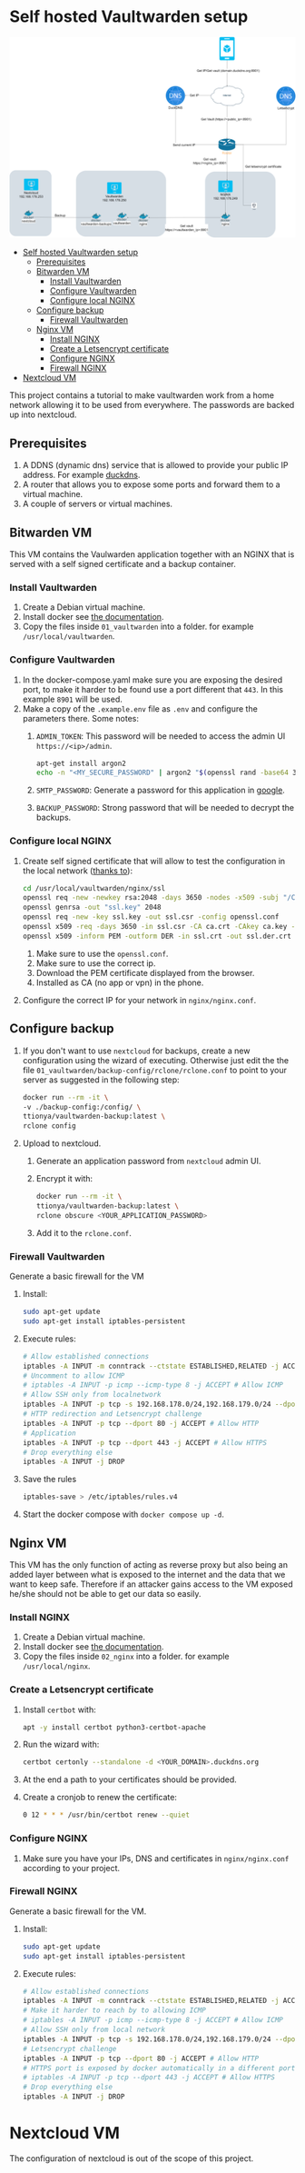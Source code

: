 
# Self hosted Vaultwarden setup


![Network](static/diagram.png)

- [Self hosted Vaultwarden setup](#self-hosted-vaultwarden-setup)
  * [Prerequisites](#prerequisites)
  * [Bitwarden VM](#bitwarden-vm)
    + [Install Vaultwarden](#install-vaultwarden)
    + [Configure Vaultwarden](#configure-vaultwarden)
    + [Configure local NGINX](#configure-local-nginx)
  * [Configure backup](#configure-backup)
    + [Firewall Vaultwarden](#firewall-vaultwarden)
  * [Nginx VM](#nginx-vm)
    + [Install NGINX](#install-nginx)
    + [Create a Letsencrypt certificate](#create-a-letsencrypt-certificate)
    + [Configure NGINX](#configure-nginx)
    + [Firewall NGINX](#firewall-nginx)
- [Nextcloud VM](#nextcloud-vm)


This project contains a tutorial to make vaultwarden work from a home network allowing it to be used from everywhere. The passwords are backed up into nextcloud.


## Prerequisites

1. A DDNS (dynamic dns) service that is allowed to provide your public IP address. For example [duckdns](duckdns.org).
1. A router that allows you to expose some ports and forward them to a virtual machine.
1. A couple of servers or virtual machines.

## Bitwarden VM

This VM contains the Vaulwarden application together with an NGINX that is served with a self signed certificate and a backup container.

### Install Vaultwarden

1. Create a Debian virtual machine.
1. Install docker see [the documentation](https://docs.docker.com/engine/install/debian/).
1. Copy the files inside `01_vaultwarden` into a folder. for example `/usr/local/vaultwarden`.

### Configure Vaultwarden

1. In the docker-compose.yaml make sure you are exposing the desired port, to make it harder to be found use a port different that `443`. In this example `8901` will be used.
1. Make a copy of the `.example.env` file as `.env` and configure the parameters there. Some notes:
    1. `ADMIN_TOKEN`: This password will be needed to access the admin UI `https://<ip>/admin`.

        ```bash
        apt-get install argon2
        echo -n "<MY_SECURE_PASSWORD" | argon2 "$(openssl rand -base64 32)" -e -id -k 65540 -t 3 -p 4 | sed 's#\$#\$\$#g'
        ```

    1. `SMTP_PASSWORD`: Generate a password for this application in [google](https://myaccount.google.com/apppasswords).
    1. `BACKUP_PASSWORD`: Strong password that will be needed to decrypt the backups.

### Configure local NGINX

1. Create self signed certificate that will allow to test the configuration in the local network ([thanks to](https://stackoverflow.com/questions/58500892/install-self-signed-certificates-no-longer-working-in-android-q)):

    ```bash
    cd /usr/local/vaultwarden/nginx/ssl
    openssl req -new -newkey rsa:2048 -days 3650 -nodes -x509 -subj "/C=<YOUR_COUNTRY>/ST=<YOUR_LOCATION>/L=<YOUR_COMPANY>/O=<YOUR_COMPANY>/OU=Engineering/CN=192.168.178.250" -keyout ca.key -out ca.crt
    openssl genrsa -out "ssl.key" 2048
    openssl req -new -key ssl.key -out ssl.csr -config openssl.conf
    openssl x509 -req -days 3650 -in ssl.csr -CA ca.crt -CAkey ca.key -CAcreateserial -extensions v3_req -extfile openssl.conf -out ssl.crt
    openssl x509 -inform PEM -outform DER -in ssl.crt -out ssl.der.crt  

    ```

    1. Make sure to use the `openssl.conf`.
    1. Make sure to use the correct ip.
    1. Download the PEM certificate displayed from the browser.
    1. Installed as CA (no app or vpn) in the phone.
1. Configure the correct IP for your network in `nginx/nginx.conf`.

## Configure backup

1. If you don't want to use `nextcloud` for backups, create a new configuration using the wizard of executing. Otherwise just edit the the file `01_vaultwarden/backup-config/rclone/rclone.conf` to point to your server as suggested in the following step:

    ```bash
    docker run --rm -it \
    -v ./backup-config:/config/ \
    ttionya/vaultwarden-backup:latest \
    rclone config
    ```

1. Upload to nextcloud.
    1. Generate an application password from `nextcloud`  admin UI.
    1. Encrypt it with:

        ```bash
        docker run --rm -it \
        ttionya/vaultwarden-backup:latest \
        rclone obscure <YOUR_APPLICATION_PASSWORD>
        ```

    1. Add it to the `rclone.conf`.

### Firewall Vaultwarden

Generate a basic firewall for the VM

1. Install:

    ```bash
    sudo apt-get update
    sudo apt-get install iptables-persistent
    ```

1. Execute rules:

    ```bash
    # Allow established connections
    iptables -A INPUT -m conntrack --ctstate ESTABLISHED,RELATED -j ACCEPT
    # Uncomment to allow ICMP 
    # iptables -A INPUT -p icmp --icmp-type 8 -j ACCEPT # Allow ICMP
    # Allow SSH only from localnetwork
    iptables -A INPUT -p tcp -s 192.168.178.0/24,192.168.179.0/24 --dport 22 -j ACCEPT
    # HTTP redirection and Letsencrypt challenge
    iptables -A INPUT -p tcp --dport 80 -j ACCEPT # Allow HTTP
    # Application
    iptables -A INPUT -p tcp --dport 443 -j ACCEPT # Allow HTTPS
    # Drop everything else
    iptables -A INPUT -j DROP
    ```

1. Save the rules

    ```bash
    iptables-save > /etc/iptables/rules.v4
    ```

1. Start the docker compose with `docker compose up -d`.

## Nginx VM

This VM has the only function of acting as reverse proxy but also being an added layer between what is exposed to the internet and the data that we want to keep safe. Therefore if an attacker gains access to the VM exposed he/she should not be able to get our data so easily.

### Install NGINX

1. Create a Debian virtual machine.
1. Install docker see [the documentation](https://docs.docker.com/engine/install/debian/).
1. Copy the files inside `02_nginx` into a folder. for example `/usr/local/nginx`.

### Create a Letsencrypt certificate

1. Install `certbot` with:

    ```bash
    apt -y install certbot python3-certbot-apache
    ```

1. Run the wizard with:

    ```bash
    certbot certonly --standalone -d <YOUR_DOMAIN>.duckdns.org
    ```

1. At the end a path to your certificates should be provided.
1. Create a cronjob to renew the certificate:

    ```bash
    0 12 * * * /usr/bin/certbot renew --quiet
    ```

### Configure NGINX

1. Make sure you have your IPs, DNS and certificates in `nginx/nginx.conf` according to your project.

### Firewall NGINX

Generate a basic firewall for the VM.

1. Install:

    ```bash
    sudo apt-get update
    sudo apt-get install iptables-persistent
    ```

1. Execute rules:

    ```bash
    # Allow established connections
    iptables -A INPUT -m conntrack --ctstate ESTABLISHED,RELATED -j ACCEPT
    # Make it harder to reach by to allowing ICMP 
    # iptables -A INPUT -p icmp --icmp-type 8 -j ACCEPT # Allow ICMP
    # Allow SSH only from local network
    iptables -A INPUT -p tcp -s 192.168.178.0/24,192.168.179.0/24 --dport 22 -j ACCEPT
    # Letsencrypt challenge
    iptables -A INPUT -p tcp --dport 80 -j ACCEPT # Allow HTTP
    # HTTPS port is exposed by docker automatically in a different port
    # iptables -A INPUT -p tcp --dport 443 -j ACCEPT # Allow HTTPS
    # Drop everything else
    iptables -A INPUT -j DROP
    ```

# Nextcloud VM

The configuration of nextcloud is out of the scope of this project.
